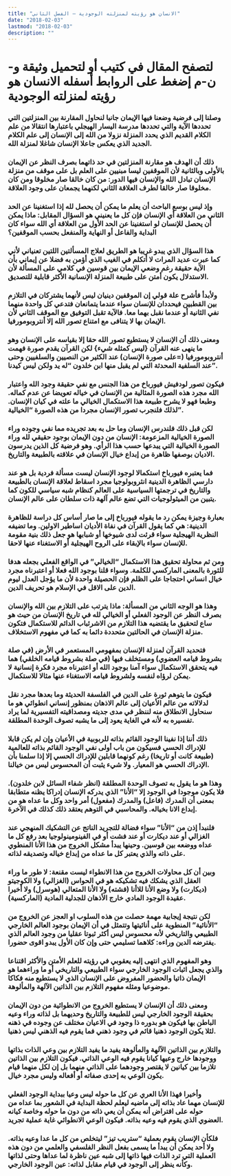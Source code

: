 ```yaml
---
title: "الانسان هو رؤيته لمنزلته الوجودية – الفصل الثاني"
date: "2018-02-03"
lastmod: "2018-02-03"
description: ""
---
```

# **لتصفح المقال في كتيب أو لتحميل وثيقة و-ن-م إضغط على الروابط أسفله** **الانسان هو رؤيته لمنزلته الوجودية**

### وصلنا إلى فرضية وضعنا فيها الإيمان جانبا لنحاول المقارنة بين المنزلتين التي تحددها الآية والتي تحددها مدرسة اليسار الهيجلي باعتبارها انتقالا من علم الكلام القديم الذي يحدد المنزلة نزولا من الله إلى الإنسان إلى علم الكلام الجديد الذي يعكس جاعلا الإنسان شاغلا لمنزلة الله.

### ذلك أن الهدف هو مقارنة المنزلتين في حد ذاتهما بصرف النظر عن الإيمان بالأولى وبالثانية لأن الموقفين ليسا مبنيين على العلم بل على موقف من منزلة الإنسان تبادل الله والإنسان فيها الدور: من كان خالقا صار مخلوقا ومن كان مخلوقا صار خالقا لطرف العلاقة الثاني لكنهما يجمعان على وجود العلاقة.

### وإذ ليس بوسع الباحث أن يعلم ما يمكن أن يحصل لله إذا استغنينا عن الحد الثاني من العلاقة أي الإنسان فإن كل ما يعنيني هو السؤال المقابل: ماذا يمكن أن يحصل للإنسان لو استغنينا عن الحد الأول من العلاقة أي الله سواء كان البداية والفاعل أو النهاية والمنفعل بحسب الموقفين؟

### هذا السؤال الذي يبدو غريبا هو الطريق لعلاج المسألتين اللتين تعنياني لأني كما عبرت عديد المرات لا أتكلم في الغيب الذي أؤمن به فضلا عن إيماني بأن الآية حقيقة رغم وضعي الإيمان بين قوسين في كلامي على المسألة لأن الاستدلال يكون أمتن على طبيعة المنزلة الإنسانية الأكثر قابلية للتصديق.

### ولأبدأ فأشرح علة قولي إن الموقفين دينيان ليس لأنهما يشتركان في التلازم بين القطبين فيحددان للإنسان سواء عندما يتمانعان فتدعي كل واحدة منهما نفي الثانية أو عندما نقبل بهما معا. فالآية تقبل التوفيق مع الموقف الثاني لأن الإيمان بها لا يتنافى مع امتناع تصور الله إلا أنتروبومورفيا.

### ومعنى ذلك أن الإنسان لا يستطيع تصور الله حقا إلا بقياسه على الإنسان وهو ما ينهى عنه القرآن {ليس كمثله شيء} لكن القرآن يقدم صورة فهمت أنتروبومورفيا (=على صورة الإنسان) عند الكثير من النصيين والسلفيين وحتى عند السلفية المحدثة التي لم يقبل منها ابن خلدون “له يد ولكن ليس كيدنا”.

### فيكون تصور لودفيش فيورباخ من هذا الجنس مع نفي حقيقة وجود الله واعتبار الله مجرد هذه الصورة المثالية من الإنسان في خياله تعويضا عن عدم كماله. وطبعا فهو لا يشرح طبيعة هذا الاستكمال الخيالي ما علته في كيان الإنسان. لذلك فلنجرب تصور الإنسان مجردا من هذه الصورة “الخيالية”.

### لكن قبل ذلك فلندرس الإنسان وما حل به بعد تجريده مما نفي وجوده وراء الصورة الخيالية المزعومة: الإنسان من دون الإيمان بوجود حقيقي لله وراء الصورة الخيالية التي يبدعها حسب هذا الرأي. وهو فرضية كل الذين يدرسون الاديان بوصفها ظاهرة من إبداع خيال الإنسان في علاقته بالطبيعة والتاريخ.

### فما يعتبره فيورباخ استكمالا لوجود الإنسان ليست مسألة فردية بل هو عند دارسي الظاهرة الدينية انثروبولوجيا مجرد اسقاط لعلاقة الإنسان بالطبيعة والتاريخ في ترجمتها السياسية على العالم كنظام شبه سياسي للكون كما يتبين من الميثولوجيات التي تضع عالم آلهة ذات سلطان على عالم الإنسان.

### بعبارة وجيزة يمكن رد ما يقوله فيورباخ إلى ما صار أساس كل دراسة للظاهرة الدينية: هي كما يقول القرآن في نفاة الأديان اساطير الاولين. وما تضيفه النظرية الهيجلية سواء قرئت لدى شيوخها أو شبابها هو جعل ذلك بنية مقومة للإنسان سواء بالإبقاء على الروح الهيجلية أو الاستغناء عنها لاحقا.

### ومن ثم محاولة تحقيق هذا الاستكمال “الخيالي” في الواقع الفعلي بجعله هدفا للثورة بالمعنى الماركسي للكلمة. وسواء قلنا بوجود الله فعلا أو اعتبرناه مجرد خيال انساني احتجاجا على الظلم فإن الحصيلة واحدة لأن ما يؤجل العدل ليوم الدين على الاقل في الإسلام هو تحريف الدين.

### وهذا هو الوجه الثاني من المسألة: ماذا يترتب على التلازم بين الله والإنسان بصرف النظر عن الوجود الفعلي أو الخيالي لله في تاريخ الإنسان من حيث هو ساع لتحقيق ما يقتضيه هذا التلازم من الاشرئباب الدائم للاستكمال فتكون منزلة الإنسان في الحالتين متحددة دائما به كما في مفهوم الاستخلاف.

### فتحديد القرآن لمنزلة الإنسان بمفهومي المستعمر في الأرض (في صلة بشروط قيامه العضوي) ومستخلف فيها (في صلة بشروط قيامه الخلقي) هما فيه يتحقق الاستكمال سواء آمنا بوجود الله أو اعتبرناه مجرد فكرة إنسانية لا يمكن لرؤاه لنفسه ولشروط قيامه الاستغناء عنها مثالا للاستكمال.

### فيكون ما يتوهم ثورة على الدين في الفلسفة الحديثة وما بعدها مجرد نقل لدلالاته من عالم الأعيان إلى عالم الاذهان بمنظور إنساني انطوائي هو ما سنحاول الانطلاق منه لننظر في مدى جديته ومصداقيته التفسيرية لما يراد تفسيره به لأنه في الغاية يعود إلى ما يشبه تصوف الوحدة المطلقة.

### ذلك أننا إذا نفينا الوجود القائم بذاته للربوبية في الأعيان وإن لم يكن قابلا للإدراك الحسي فسيكون من باب أولى نفي الوجود القائم بذاته للعالمية (طبيعة كانت أو تاريخا) رغم كونهما قابلين للإدراك الحسي إلا إذا سلمنا بأن الإدراك الحسي هو المعيار. ولا شيء يثبت أن المحسوس ليس من خيالنا.

### وهذا هو ما يقول به تصوف الوحدة المطلقة (انظر شفاء السائل لابن خلدون). فلا يكون موجودا في الوجود إلا “الأنا” الذي يدركه الإنسان إدراكا يظنه متطابقا بمعنى أن المدرك (فاعل) والمدرك (مفعول) أمر واحد وكل ما عداه هو من إبداع الانا بخياله. والمحاسبي في التوهم يعتقد ذلك كذلك في الآخرة.

### فلنبدأ إذن من “الأنا” سواء فضالة للتجريد الناتج عن التشكيك المنهجي عند الغزالي أو عند ديكارت أو عند فشت أو في الفينومينولوجيا بعد رفع كل ما عداه ووضعه بين قوسين. وحينها يبدأ مشكل الخروج من هذا الأنا المنطوي على ذاته والذي يعتبر كل ما عداه من إبداع خياله وتصديقه لذاته.

### وبين أن كل محاولات الخروج من هذا الانطواء ليست مقنعة: لا طور ما وراء العقل الذي يشكك فيه تشكيكه هو في الحواس (الغزالي) ولا الكوجيتو (ديكارت) ولا وضع الأنا للاأنا (فشته) ولا الأنا المتعالي (هوسرل) ولا أخيرا عقيدة الوجود المادي خارج الأذهان للجدلية المادية (الماركسية).

### لكن نتيجة إيجابية مهمة حصلت من هذه السلوب او العجز عن الخروج من “الأنائية” المنطوية على أنائيتها وتتمثل في أن الإيمان بوجود العالم الخارجي الطبيعي والتاريخي لأنه محسوس ليس أكثر ثبوتا عقليا من وجود العالم الذي يفترضه الدين وراءه: كلاهما تسليمي حتى وإن كان الأول يبدو اقوى حضورا.

### وهو المفهوم الذي انتهى إليه يعقوبي في رؤيته للعلم الأمتن والأكثر اقتناعا والذي يجعل اثبات الوجود الخارجي سواء الطبيعي والتاريخي أو ما وراءهما هو الإيمان ذاتيا والحضور المفروض على الإنسان الذي لا يستطيع منه فكاكا موضوعيا ومثله مفهوم التلازم بين الذاتين الآلهة والمألوهة.

### ومعنى ذلك أن الإنسان لا يستطيع الخروج من الانطوائية من دون الإيمان بحقيقة الوجود الخارجي ليس للطبيعة والتاريخ وحديهما بل لذاته وراء وعيه الباطن بها فيكون هو بدوره ذا وجود في الاعيان مختلف عن وجوده في ذهنه لئلا يكون الوجود ذهنيا قائم في وجود ذهني فما يقوم فيه الذهني ليس ذهنيا.

### والتلازم بين الذاتين الآلهة والمألوهة يفيد ما يفيد التلازم بين وعي الذات بذاتها ووجودها خارج وعيها كيانا يقوم فيه الوعي الذاتي. فيكون التلازم بين الذاتين تلازما بين كيانين لا يقتصر وجودهما على الذاتي منهما بل إن لكل منهما قيام يكون الوعي به إحدى صفاته أو أفعاله وليس مجرد خيال.

### وأخيرا فهذا الأنا العري عن كل ما حوله ليس وعيا ببداية الوجود الفعلي للإنسان مهما عاد بذاته إلى ماضيه ليعلم لحظة البداية في الشعور بما عداه من حوله على افتراض أنه يمكن أن يعي ذاته من دون ما حوله وخاصة كيانه العضوي الذي يقوم فيه وعيه بذاته. فيكون الوعي الانطوائي غاية عملية تجريد.

### فلكأن الإنسان يقوم بعملية “ستريب تيز” ليتخلص من كل ما عدا وعيه بذاته. ولا أحد يمكن أن يبدأ ما يسمى بفعل النظر الفلسفي والعلمي من دون هذه العملية التي ترد الذات فيها ذاتها إلى شبه عين ناظرة لما عداها وحتى لذاتها وكأنه ينظر إلى الوجود في قيام مقابل لذاته: عين الوجود الخارجي.

###